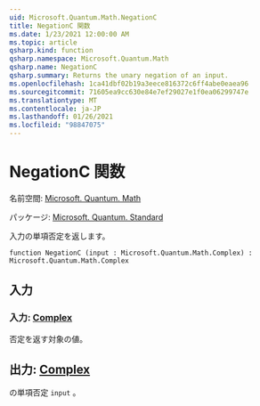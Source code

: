 ```yaml
---
uid: Microsoft.Quantum.Math.NegationC
title: NegationC 関数
ms.date: 1/23/2021 12:00:00 AM
ms.topic: article
qsharp.kind: function
qsharp.namespace: Microsoft.Quantum.Math
qsharp.name: NegationC
qsharp.summary: Returns the unary negation of an input.
ms.openlocfilehash: 1ca41dbf02b19a3eece816372c6ff4abe0eaea96
ms.sourcegitcommit: 71605ea9cc630e84e7ef29027e1f0ea06299747e
ms.translationtype: MT
ms.contentlocale: ja-JP
ms.lasthandoff: 01/26/2021
ms.locfileid: "98847075"
---
```

# <a name="negationc-function"></a>NegationC 関数

名前空間: [Microsoft. Quantum. Math](xref:Microsoft.Quantum.Math)

パッケージ: [Microsoft. Quantum. Standard](https://nuget.org/packages/Microsoft.Quantum.Standard)


入力の単項否定を返します。

```qsharp
function NegationC (input : Microsoft.Quantum.Math.Complex) : Microsoft.Quantum.Math.Complex
```


## <a name="input"></a>入力

### <a name="input--complex"></a>入力: [Complex](xref:Microsoft.Quantum.Math.Complex)

否定を返す対象の値。



## <a name="output--complex"></a>出力: [Complex](xref:Microsoft.Quantum.Math.Complex)

の単項否定 `input` 。